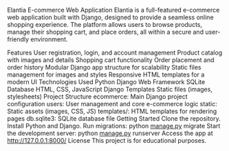 Elantia E-commerce Web Application
Elantia is a full-featured e-commerce web application built with Django, designed to provide a seamless online shopping experience. The platform allows users to browse products, manage their shopping cart, and place orders, all within a secure and user-friendly environment.

Features
User registration, login, and account management
Product catalog with images and details
Shopping cart functionality
Order placement and order history
Modular Django app structure for scalability
Static files management for images and styles
Responsive HTML templates for a modern UI
Technologies Used
Python
Django Web Framework
SQLite Database
HTML, CSS, JavaScript
Django Templates
Static files (images, stylesheets)
Project Structure
ecommerce: Main Django project configuration
users: User management and core e-commerce logic
static: Static assets (images, CSS, JS)
templates/: HTML templates for rendering pages
db.sqlite3: SQLite database file
Getting Started
Clone the repository.
Install Python and Django.
Run migrations:
python [manage.py](http://_vscodecontentref_/4) migrate
Start the development server:
python [manage.py](http://_vscodecontentref_/5) runserver
Access the app at http://127.0.0.1:8000/
License
This project is for educational purposes.
